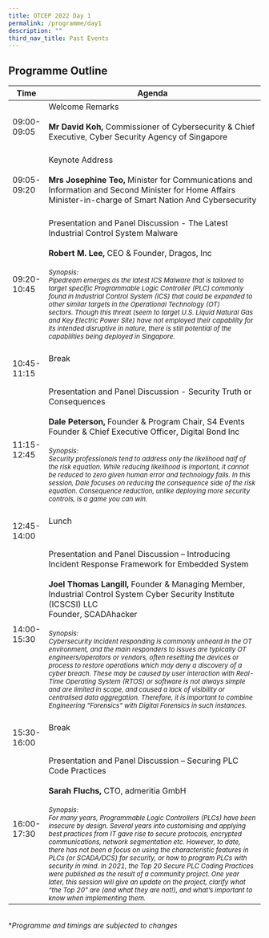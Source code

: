 ```yaml
---
title: OTCEP 2022 Day 1
permalink: /programme/day1
description: ""
third_nav_title: Past Events
---
```




## Programme Outline


| Time     | Agenda                                        |
| -------  | ---------                                        |
| 09:00-<br> 09:05<br> | Welcome Remarks<br><br><b>Mr David Koh,</b> Commissioner of Cybersecurity & Chief Executive, Cyber Security Agency of Singapore<br><br>
| 09:05-<br> 09:20<br> |Keynote Address<br><br><b>Mrs Josephine Teo,</b> Minister for Communications and Information and Second Minister for Home Affairs <br>Minister-in-charge of Smart Nation And Cybersecurity<br><br>|
| 09:20-<br> 10:45<br> | Presentation and Panel Discussion - The Latest Industrial Control System Malware <br><br><b>Robert M. Lee,</b> CEO & Founder, Dragos, Inc<br><br><font size="2"><i>Synopsis:<br>Pipedream emerges as the latest ICS Malware that is tailored to target specific Programmable Logic Controller (PLC) commonly found in Industrial Control System (ICS) that could be expanded to other similar targets in the Operational Technology (OT) sectors. Though this threat (seem to target U.S. Liquid Natural Gas and Key Electric Power Site) have not employed their capability for its intended disruptive in nature, there is still potential of the capabilities being deployed in Singapore.</i></font><br><br>|
| 10:45-<br> 11:15<br> | Break <br><br><br>|
| 11:15-<br> 12:45<br> | Presentation and Panel Discussion - Security Truth or Consequences <br><br><b>Dale Peterson,</b> Founder & Program Chair, S4 Events<br> Founder & Chief Executive Officer, Digital Bond Inc<br><br><font size="2"><i>Synopsis: <br>Security professionals tend to address only the likelihood half of the risk equation. While reducing likelihood is important, it cannot be reduced to zero given human error and technology fails. In this session, Dale focuses on reducing the consequence side of the risk equation. Consequence reduction, unlike deploying more security controls, is a game you can win.</i></font><br><br>|
| 12:45-<br> 14:00<br> | Lunch <br><br><br>|
| 14:00-<br> 15:30<br> | Presentation and Panel Discussion – Introducing Incident Response Framework for Embedded System<br><br> <b>Joel Thomas Langill,</b> Founder & Managing Member, <br>Industrial Control System Cyber Security Institute (ICSCSI) LLC<br> Founder, SCADAhacker<br><br><font size="2"><i>Synopsis: <br>Cybersecurity Incident responding is commonly unheard in the OT environment, and the main responders to issues are typically OT engineers/operators or vendors, often resetting the devices or process to restore operations which may deny a discovery of a cyber breach. These may be caused by user interaction with Real-Time Operating System (RTOS) or software is not always simple and are limited in scope, and caused a lack of visibility or centralised data aggregation. Therefore, it is important to combine Engineering "Forensics" with Digital Forensics in such instances.</i></font><br><br>|
| 15:30-<br> 16:00<br> | Break <br><br><br>|
| 16:00-<br> 17:30<br> | Presentation and Panel Discussion – Securing PLC Code Practices<br><br> <b>Sarah Fluchs,</b> CTO, admeritia GmbH<br><br><font size="2"><i>Synopsis: <br> For many years, Programmable Logic Controllers (PLCs) have been insecure by design. Several years into customising and applying best practices from IT gave rise to secure protocols, encrypted communications, network segmentation etc. However, to date, there has not been a focus on using the characteristic features in PLCs (or SCADA/DCS) for security, or how to program PLCs with security in mind. In 2021, the Top 20 Secure PLC Coding Practices were published as the result of a community project. One year later, this session will give an update on the project, clarify what “the Top 20” are (and what they are not!), and what’s important to know when implementing them.</i></font><br>|

<br>
*<i>Programme and timings are subjected to changes<i>